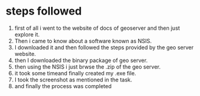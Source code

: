 # steps followed
1. first of all i went to the website of docs of geoserver and then just explore it.
2. Then i came to know about a software known as NSIS.
3. I downloaded it and then followed the steps provided by the geo server website.
4. then I downloaded the binary package of geo server.
5. then using the NSIS i just brwse the .zip of the geo server.
6. it took some timeand finally created my .exe file.
7. I took the screenshot as mentioned in the task.
8. and finally the process was completed
